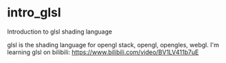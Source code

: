 # intro_glsl
Introduction to glsl shading language

glsl is the shading language for opengl stack, opengl, opengles, webgl.
I'm learning glsl on bilibili: https://www.bilibili.com/video/BV1LV411b7uE
